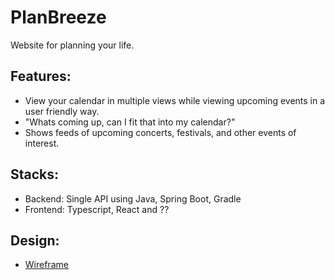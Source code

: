 # PlanBreeze
Website for planning your life.

## Features:
- View your calendar in multiple views while viewing upcoming events in a user friendly way.  
- "Whats coming up, can I fit that into my calendar?"
- Shows feeds of upcoming concerts, festivals, and other events of interest.

## Stacks:
- Backend: Single API using Java, Spring Boot, Gradle
- Frontend: Typescript, React and ??

## Design:
- [Wireframe](https://www.figma.com/file/VIrjxNTsEwP3UHtkdfP7ZW/PlanBreeze?node-id=0%3A1)

